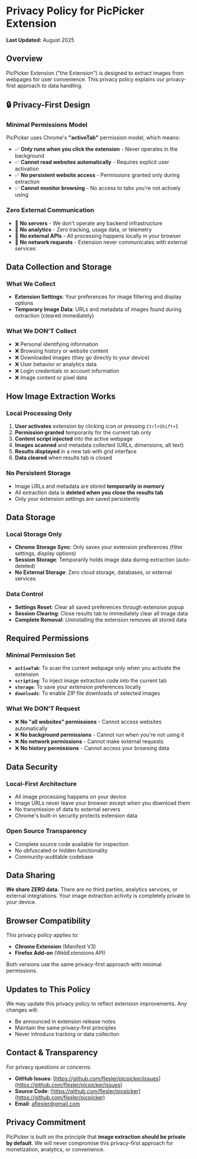 # Privacy Policy for PicPicker Extension

**Last Updated:** August 2025

## Overview

PicPicker Extension ("the Extension") is designed to extract images from webpages for user convenience. This privacy policy explains our privacy-first approach to data handling.

## 🔒 Privacy-First Design

### Minimal Permissions Model
PicPicker uses Chrome's **"activeTab"** permission model, which means:
- ✅ **Only runs when you click the extension** - Never operates in the background
- ✅ **Cannot read websites automatically** - Requires explicit user activation  
- ✅ **No persistent website access** - Permissions granted only during extraction
- ✅ **Cannot monitor browsing** - No access to tabs you're not actively using

### Zero External Communication
- 🚫 **No servers** - We don't operate any backend infrastructure
- 🚫 **No analytics** - Zero tracking, usage data, or telemetry
- 🚫 **No external APIs** - All processing happens locally in your browser
- 🚫 **No network requests** - Extension never communicates with external services

## Data Collection and Storage

### What We Collect
- **Extension Settings**: Your preferences for image filtering and display options
- **Temporary Image Data**: URLs and metadata of images found during extraction (cleared immediately)

### What We DON'T Collect
- ❌ Personal identifying information
- ❌ Browsing history or website content
- ❌ Downloaded images (they go directly to your device)
- ❌ User behavior or analytics data
- ❌ Login credentials or account information
- ❌ Image content or pixel data

## How Image Extraction Works

### Local Processing Only
1. **User activates** extension by clicking icon or pressing `Ctrl+Shift+I`
2. **Permission granted** temporarily for the current tab only
3. **Content script injected** into the active webpage
4. **Images scanned** and metadata collected (URLs, dimensions, alt text)
5. **Results displayed** in a new tab with grid interface
6. **Data cleared** when results tab is closed

### No Persistent Storage
- Image URLs and metadata are stored **temporarily in memory**
- All extraction data is **deleted when you close the results tab**
- Only your extension settings are saved persistently

## Data Storage

### Local Storage Only
- **Chrome Storage Sync**: Only saves your extension preferences (filter settings, display options)
- **Session Storage**: Temporarily holds image data during extraction (auto-deleted)
- **No External Storage**: Zero cloud storage, databases, or external services

### Data Control
- **Settings Reset**: Clear all saved preferences through extension popup
- **Session Clearing**: Close results tab to immediately clear all image data
- **Complete Removal**: Uninstalling the extension removes all stored data

## Required Permissions

### Minimal Permission Set
- **`activeTab`**: To scan the current webpage only when you activate the extension
- **`scripting`**: To inject image extraction code into the current tab
- **`storage`**: To save your extension preferences locally
- **`downloads`**: To enable ZIP file downloads of selected images

### What We DON'T Request
- ❌ **No "all websites" permissions** - Cannot access websites automatically
- ❌ **No background permissions** - Cannot run when you're not using it
- ❌ **No network permissions** - Cannot make external requests
- ❌ **No history permissions** - Cannot access your browsing data

## Data Security

### Local-First Architecture
- All image processing happens on your device
- Image URLs never leave your browser except when you download them
- No transmission of data to external servers
- Chrome's built-in security protects extension data

### Open Source Transparency
- Complete source code available for inspection
- No obfuscated or hidden functionality
- Community-auditable codebase

## Data Sharing

**We share ZERO data.** There are no third parties, analytics services, or external integrations. Your image extraction activity is completely private to your device.

## Browser Compatibility

This privacy policy applies to:
- **Chrome Extension** (Manifest V3)
- **Firefox Add-on** (WebExtensions API)

Both versions use the same privacy-first approach with minimal permissions.

## Updates to This Policy

We may update this privacy policy to reflect extension improvements. Any changes will:
- Be announced in extension release notes
- Maintain the same privacy-first principles
- Never introduce tracking or data collection

## Contact & Transparency

For privacy questions or concerns:
- **GitHub Issues**: [https://github.com/flesler/picpicker/issues](https://github.com/flesler/picpicker/issues)
- **Source Code**: [https://github.com/flesler/picpicker](https://github.com/flesler/picpicker)
- **Email**: aflesler@gmail.com

## Privacy Commitment

PicPicker is built on the principle that **image extraction should be private by default**. We will never compromise this privacy-first approach for monetization, analytics, or convenience.
